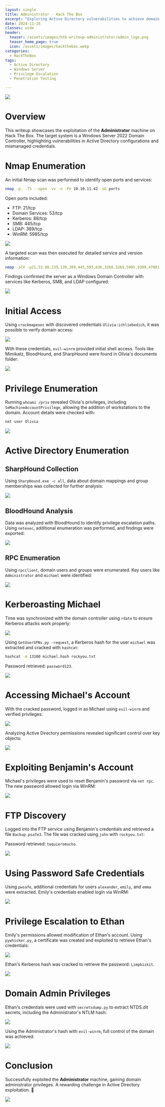 ```yaml
---
layout: single
title: Administrator - Hack The Box
excerpt: "Exploring Active Directory vulnerabilities to achieve domain administrator access."
date: 2024-11-16
classes: wide
header:
  teaser: /assets/images/htb-writeup-administrator/admin_logo.png
  teaser_home_page: true
  icon: /assets/images/hackthebox.webp
categories:
  - HackTheBox
tags:  
  - Active Directory
  - Windows Server
  - Privilege Escalation
  - Penetration Testing

---
```


![](/assets/images/htb-writeup-administrator/admin_logo.png)

# Overview

This writeup showcases the exploitation of the **Administrator** machine on Hack The Box. The target system is a Windows Server 2022 Domain Controller, highlighting vulnerabilities in Active Directory configurations and mismanaged credentials.

# Nmap Enumeration

An initial Nmap scan was performed to identify open ports and services:

```bash
nmap -p- -T5 --open -vv -n -Pn 10.10.11.42 -oG ports
```

Open ports included:

- FTP: 21/tcp
- Domain Services: 53/tcp
- Kerberos: 88/tcp
- SMB: 445/tcp
- LDAP: 389/tcp
- WinRM: 5985/tcp

![](/assets/images/htb-writeup-administrator/admin1.png)

A targeted scan was then executed for detailed service and version information:

```bash
nmap -sCV -p21,53,88,135,139,389,445,593,636,3268,3269,5985,9389,47001 10.10.11.42 -oN targeted
```

Findings confirmed the server as a Windows Domain Controller with services like Kerberos, SMB, and LDAP configured:

![](/assets/images/htb-writeup-administrator/admin4.png)

# Initial Access

Using `crackmapexec` with discovered credentials `Olivia:ichliebedich`, it was possible to verify domain access:

![](/assets/images/htb-writeup-administrator/admin5.png)

With these credentials, `evil-winrm` provided initial shell access. Tools like Mimikatz, BloodHound, and SharpHound were found in Olivia's documents folder:

![](/assets/images/htb-writeup-administrator/admin8.png)

# Privilege Enumeration

Running `whoami /priv` revealed Olivia's privileges, including `SeMachineAccountPrivilege`, allowing the addition of workstations to the domain. Account details were checked with:

```bash
net user Olivia
```

![](/assets/images/htb-writeup-administrator/admin9.png)

# Active Directory Enumeration

## SharpHound Collection
Using `SharpHound.exe -c all`, data about domain mappings and group memberships was collected for further analysis:

![](/assets/images/htb-writeup-administrator/admin10.png)

## BloodHound Analysis
Data was analyzed with BloodHound to identify privilege escalation paths. Using `netexec`, additional enumeration was performed, and findings were exported:

![](/assets/images/htb-writeup-administrator/admin14.png)

## RPC Enumeration
Using `rpcclient`, domain users and groups were enumerated. Key users like `Administrator` and `michael` were identified:

![](/assets/images/htb-writeup-administrator/admin15.png)

# Kerberoasting Michael

Time was synchronized with the domain controller using `rdate` to ensure Kerberos attacks work properly:

![](/assets/images/htb-writeup-administrator/admin19.png)

Using `GetUserSPNs.py -request`, a Kerberos hash for the user `michael` was extracted and cracked with `hashcat`:

```bash
hashcat -m 13100 michael.hash rockyou.txt
```

Password retrieved: `password123`.

![](/assets/images/htb-writeup-administrator/admin21.png)

# Accessing Michael's Account

With the cracked password, logged in as Michael using `evil-winrm` and verified privileges:

![](/assets/images/htb-writeup-administrator/admin22.png)

Analyzing Active Directory permissions revealed significant control over key objects:

![](/assets/images/htb-writeup-administrator/admin23.png)

# Exploiting Benjamin's Account

Michael's privileges were used to reset Benjamin's password via `net rpc`. The new password allowed login via WinRM:

![](/assets/images/htb-writeup-administrator/admin25.png)

# FTP Discovery

Logged into the FTP service using Benjamin's credentials and retrieved a file `Backup.psafe3`. The file was cracked using `john` with `rockyou.txt`:

Password retrieved: `tequieromucho`.

![](/assets/images/htb-writeup-administrator/admin28.png)

# Using Password Safe Credentials

Using `pwsafe`, additional credentials for users `alexander`, `emily`, and `emma` were extracted. Emily's credentials enabled login via WinRM:

![](/assets/images/htb-writeup-administrator/admin31.png)

# Privilege Escalation to Ethan

Emily's permissions allowed modification of Ethan's account. Using `pywhisker.py`, a certificate was created and exploited to retrieve Ethan's credentials:

![](/assets/images/htb-writeup-administrator/admin33.png)

Ethan's Kerberos hash was cracked to retrieve the password: `Limpbizkit`.

![](/assets/images/htb-writeup-administrator/admin35.png)

# Domain Admin Privileges

Ethan's credentials were used with `secretsdump.py` to extract NTDS.dit secrets, including the Administrator's NTLM hash:

![](/assets/images/htb-writeup-administrator/admin37.png)

Using the Administrator's hash with `evil-winrm`, full control of the domain was achieved:

![](/assets/images/htb-writeup-administrator/admin38.png)

# Conclusion

Successfully exploited the **Administrator** machine, gaining domain administrator privileges. A rewarding challenge in Active Directory exploitation. 🎉

![](/assets/images/htb-writeup-administrator/admin39.png)
